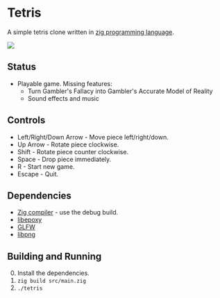 # Tetris 

A simple tetris clone written in
[zig programming language](https://github.com/andrewrk/zig).

![](http://i.imgur.com/yowEnE2.png)

## Status

 * Playable game. Missing features:
   - Turn Gambler's Fallacy into Gambler's Accurate Model of Reality
   - Sound effects and music

## Controls

 * Left/Right/Down Arrow - Move piece left/right/down.
 * Up Arrow - Rotate piece clockwise.
 * Shift - Rotate piece counter clockwise.
 * Space - Drop piece immediately.
 * R - Start new game.
 * Escape - Quit.

## Dependencies

 * [Zig compiler](https://github.com/andrewrk/zig) - use the debug build.
 * [libepoxy](https://github.com/anholt/libepoxy)
 * [GLFW](http://www.glfw.org/)
 * [libpng](http://www.libpng.org/pub/png/libpng.html)

## Building and Running

 0. Install the dependencies.
 0. `zig build src/main.zig`
 0. `./tetris`
